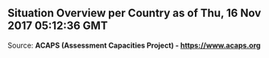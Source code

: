## Situation Overview per Country as of Thu, 16 Nov 2017 05:12:36 GMT

Source: **ACAPS (Assessment Capacities Project) - https://www.acaps.org**